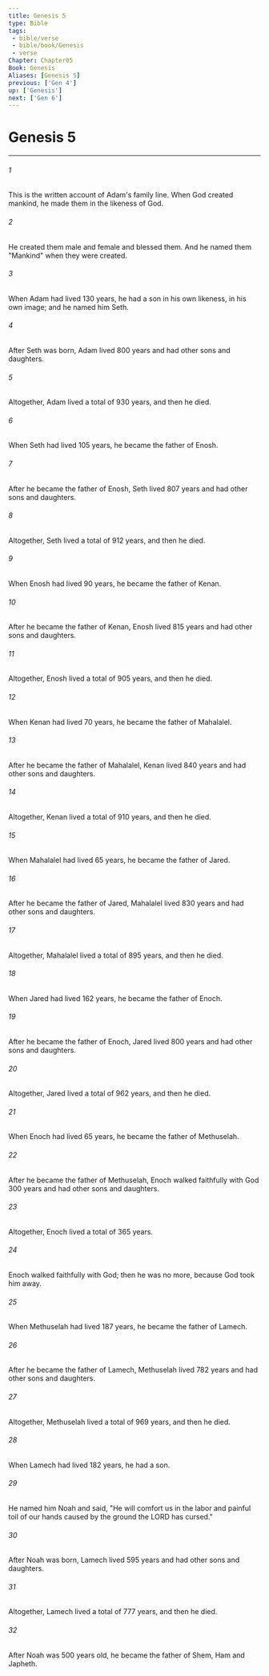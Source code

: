 ```yaml
---
title: Genesis 5
type: Bible
tags:
 - bible/verse
 - bible/book/Genesis
 - verse
Chapter: Chapter05
Book: Genesis
Aliases: [Genesis 5]
previous: ['Gen 4']
up: ['Genesis']
next: ['Gen 6']
---
```

# Genesis 5

***


###### 1 
This is the written account of Adam's family line. When God created mankind, he made them in the likeness of God. 

###### 2 
He created them male and female and blessed them. And he named them "Mankind" when they were created. 

###### 3 
When Adam had lived 130 years, he had a son in his own likeness, in his own image; and he named him Seth. 

###### 4 
After Seth was born, Adam lived 800 years and had other sons and daughters. 

###### 5 
Altogether, Adam lived a total of 930 years, and then he died. 

###### 6 
When Seth had lived 105 years, he became the father of Enosh. 

###### 7 
After he became the father of Enosh, Seth lived 807 years and had other sons and daughters. 

###### 8 
Altogether, Seth lived a total of 912 years, and then he died. 

###### 9 
When Enosh had lived 90 years, he became the father of Kenan. 

###### 10 
After he became the father of Kenan, Enosh lived 815 years and had other sons and daughters. 

###### 11 
Altogether, Enosh lived a total of 905 years, and then he died. 

###### 12 
When Kenan had lived 70 years, he became the father of Mahalalel. 

###### 13 
After he became the father of Mahalalel, Kenan lived 840 years and had other sons and daughters. 

###### 14 
Altogether, Kenan lived a total of 910 years, and then he died. 

###### 15 
When Mahalalel had lived 65 years, he became the father of Jared. 

###### 16 
After he became the father of Jared, Mahalalel lived 830 years and had other sons and daughters. 

###### 17 
Altogether, Mahalalel lived a total of 895 years, and then he died. 

###### 18 
When Jared had lived 162 years, he became the father of Enoch. 

###### 19 
After he became the father of Enoch, Jared lived 800 years and had other sons and daughters. 

###### 20 
Altogether, Jared lived a total of 962 years, and then he died. 

###### 21 
When Enoch had lived 65 years, he became the father of Methuselah. 

###### 22 
After he became the father of Methuselah, Enoch walked faithfully with God 300 years and had other sons and daughters. 

###### 23 
Altogether, Enoch lived a total of 365 years. 

###### 24 
Enoch walked faithfully with God; then he was no more, because God took him away. 

###### 25 
When Methuselah had lived 187 years, he became the father of Lamech. 

###### 26 
After he became the father of Lamech, Methuselah lived 782 years and had other sons and daughters. 

###### 27 
Altogether, Methuselah lived a total of 969 years, and then he died. 

###### 28 
When Lamech had lived 182 years, he had a son. 

###### 29 
He named him Noah and said, "He will comfort us in the labor and painful toil of our hands caused by the ground the LORD has cursed." 

###### 30 
After Noah was born, Lamech lived 595 years and had other sons and daughters. 

###### 31 
Altogether, Lamech lived a total of 777 years, and then he died. 

###### 32 
After Noah was 500 years old, he became the father of Shem, Ham and Japheth. 
